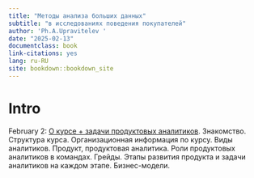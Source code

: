 ```yaml
--- 
title: "Методы анализа больших данных"
subtitle: "в исследованиях поведения покупателей"
author: 'Ph.A.Upravitelev '
date: "2025-02-13"
documentclass: book
link-citations: yes
lang: ru-RU
site: bookdown::bookdown_site
---
```


# Intro

February 2: [О курсе + задачи продуктовых аналитиков](#c1_intro). Знакомство. Структура курса. Организационная информация по курсу. Виды аналитиков. Продукт, продуктовая аналитика. Роли продуктовых аналитиков в командах. Грейды. Этапы развития продукта и задачи аналитиков на каждом этапе. Бизнес-модели.

<!-- September 18: [Метрики вовлечения и удержания](#c2_engagement) -->
